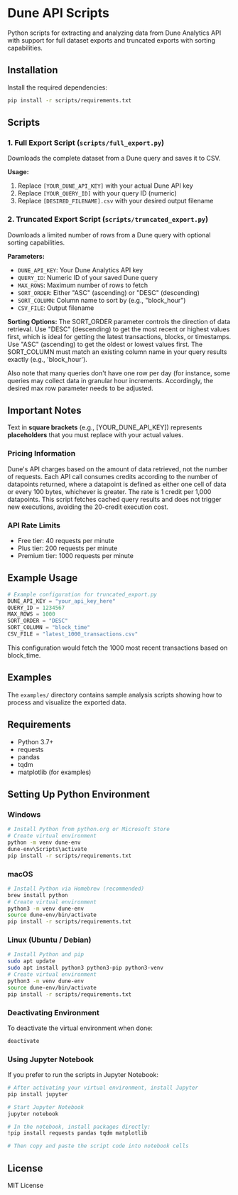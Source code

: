 # Dune API Scripts

Python scripts for extracting and analyzing data from Dune Analytics API with support for full dataset exports and truncated exports with sorting capabilities.

## Installation

Install the required dependencies:

```bash
pip install -r scripts/requirements.txt
```

## Scripts

### 1. Full Export Script (`scripts/full_export.py`)

Downloads the complete dataset from a Dune query and saves it to CSV.

**Usage:**
1. Replace `[YOUR_DUNE_API_KEY]` with your actual Dune API key
2. Replace `[YOUR_QUERY_ID]` with your query ID (numeric)
3. Replace `[DESIRED_FILENAME].csv` with your desired output filename

### 2. Truncated Export Script (`scripts/truncated_export.py`)

Downloads a limited number of rows from a Dune query with optional sorting capabilities.

**Parameters:**
- `DUNE_API_KEY`: Your Dune Analytics API key
- `QUERY_ID`: Numeric ID of your saved Dune query
- `MAX_ROWS`: Maximum number of rows to fetch
- `SORT_ORDER`: Either "ASC" (ascending) or "DESC" (descending)
- `SORT_COLUMN`: Column name to sort by (e.g., "block_hour")
- `CSV_FILE`: Output filename

**Sorting Options:**
The SORT_ORDER parameter controls the direction of data retrieval. Use "DESC" (descending) to get the most recent or highest values first, which is ideal for getting the latest transactions, blocks, or timestamps. Use "ASC" (ascending) to get the oldest or lowest values first. The SORT_COLUMN must match an existing column name in your query results exactly (e.g., 'block_hour').

Also note that many queries don't have one row per day (for instance, some queries may collect data in granular hour increments. Accordingly, the desired max row parameter needs to be adjusted.

## Important Notes

Text in **square brackets** (e.g., [YOUR_DUNE_API_KEY]) represents **placeholders** that you must replace with your actual values. 

### Pricing Information

Dune's API charges based on the amount of data retrieved, not the number of requests. Each API call consumes credits according to the number of datapoints returned, where a datapoint is defined as either one cell of data or every 100 bytes, whichever is greater. The rate is 1 credit per 1,000 datapoints. This script fetches cached query results and does not trigger new executions, avoiding the 20-credit execution cost.

### API Rate Limits

- Free tier: 40 requests per minute
- Plus tier: 200 requests per minute  
- Premium tier: 1000 requests per minute

## Example Usage

```python
# Example configuration for truncated_export.py
DUNE_API_KEY = "your_api_key_here"
QUERY_ID = 1234567
MAX_ROWS = 1000
SORT_ORDER = "DESC"
SORT_COLUMN = "block_time"
CSV_FILE = "latest_1000_transactions.csv"
```

This configuration would fetch the 1000 most recent transactions based on block_time.

## Examples

The `examples/` directory contains sample analysis scripts showing how to process and visualize the exported data.

## Requirements

- Python 3.7+
- requests
- pandas
- tqdm
- matplotlib (for examples)

## Setting Up Python Environment

### Windows

```bash
# Install Python from python.org or Microsoft Store
# Create virtual environment
python -m venv dune-env
dune-env\Scripts\activate
pip install -r scripts/requirements.txt
```

### macOS

```bash
# Install Python via Homebrew (recommended)
brew install python
# Create virtual environment
python3 -m venv dune-env
source dune-env/bin/activate
pip install -r scripts/requirements.txt
```

### Linux (Ubuntu / Debian)

```bash
# Install Python and pip
sudo apt update
sudo apt install python3 python3-pip python3-venv
# Create virtual environment
python3 -m venv dune-env
source dune-env/bin/activate
pip install -r scripts/requirements.txt
```

### Deactivating Environment

To deactivate the virtual environment when done:
```bash
deactivate
```

### Using Jupyter Notebook

If you prefer to run the scripts in Jupyter Notebook:

```bash
# After activating your virtual environment, install Jupyter
pip install jupyter

# Start Jupyter Notebook
jupyter notebook

# In the notebook, install packages directly:
!pip install requests pandas tqdm matplotlib

# Then copy and paste the script code into notebook cells
```

## License

MIT License
